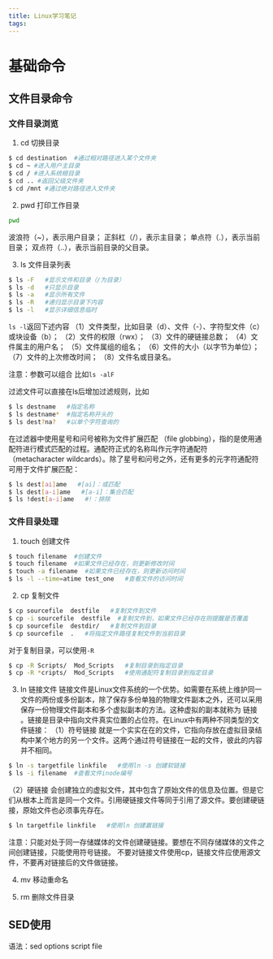 ```yaml
---
title: Linux学习笔记
tags:
---
```


# 基础命令
## 文件目录命令
### 文件目录浏览
1. cd 切换目录
``` bash
$ cd destination  #通过相对路径进入某个文件夹
$ cd ~ #进入用户主目录
$ cd / #进入系统根目录
$ cd .. #返回父级文件夹
$ cd /mnt #通过绝对路径进入文件夹
```

2. pwd 打印工作目录
``` bash
pwd
```
波浪符（~），表示用户目录；
正斜杠（/），表示主目录；
单点符（.），表示当前目录；
双点符（..），表示当前目录的父目录。
<!--more-->
3. ls 文件目录列表
``` bash
$ ls -F   #显示文件和目录（/为目录）
$ ls -d   #只显示目录
$ ls -a   #显示所有文件
$ ls -R   #递归显示目录下内容
$ ls -l   #显示详细信息临时
```
`ls -l`返回下述内容
（1）文件类型，比如目录（d）、文件（-）、字符型文件（c）或块设备（b）；
（2）文件的权限（rwx）；
（3）文件的硬链接总数；
（4）文件属主的用户名；
（5）文件属组的组名；
（6）文件的大小（以字节为单位）；
（7）文件的上次修改时间；
（8）文件名或目录名。

注意：参数可以组合 比如`ls -alF`

过滤文件可以直接在ls后增加过滤规则，比如
``` bash
$ ls destname   #指定名称
$ ls destname*  #指定名称开头的
$ ls dest?na?   #以单个字符查询的
```
在过滤器中使用星号和问号被称为文件扩展匹配 （file globbing），指的是使用通配符进行模式匹配的过程。通配符正式的名称叫作元字符通配符 （metacharacter wildcards）。除了星号和问号之外，还有更多的元字符通配符可用于文件扩展匹配：
``` bash
$ ls dest[ai]ame   #[ai]：或匹配
$ ls dest[a-i]ame   #[a-i]：集合匹配
$ ls !dest[a-i]ame   #!：排除
```

### 文件目录处理
1. touch 创建文件
``` bash
$ touch filename  #创建文件
$ touch filename  #如果文件已经存在，则更新修改时间
$ touch -a filename  #如果文件已经存在，则更新访问时间
$ ls -l --time=atime test_one   #查看文件的访问时间
```

2. cp 复制文件
``` bash
$ cp sourcefile  destfile   #复制文件到文件
$ cp -i sourcefile  destfile  #复制文件到，如果文件已经存在则提醒是否覆盖
$ cp sourcefile  destdir/   #复制文件到目录
$ cp sourcefile  .   #将指定文件路径复制文件到当前目录
```
对于复制目录，可以使用`-R`
``` bash
$ cp -R Scripts/  Mod_Scripts   #复制目录到指定目录
$ cp -R *cripts/  Mod_Scripts   #使用通配符复制目录到指定目录
```

3. ln 链接文件
链接文件是Linux文件系统的一个优势。如需要在系统上维护同一文件的两份或多份副本，除了保存多份单独的物理文件副本之外，还可以采用保存一份物理文件副本和多个虚拟副本的方法。这种虚拟的副本就称为 链接 。链接是目录中指向文件真实位置的占位符。在Linux中有两种不同类型的文件链接：
（1）符号链接 就是一个实实在在的文件，它指向存放在虚拟目录结构中某个地方的另一个文件。这两个通过符号链接在一起的文件，彼此的内容并不相同。
``` bash
$ ln -s targetfile linkfile   #使用ln -s 创建软链接
$ ls -i filename  #查看文件inode编号
```
（2）硬链接 会创建独立的虚拟文件，其中包含了原始文件的信息及位置。但是它们从根本上而言是同一个文件。引用硬链接文件等同于引用了源文件。要创建硬链接，原始文件也必须事先存在。
``` bash
$ ln targetfile linkfile   #使用ln 创建赢链接
```
注意：只能对处于同一存储媒体的文件创建硬链接。要想在不同存储媒体的文件之间创建链接，只能使用符号链接。
不要对链接文件使用cp，链接文件应使用源文件，不要再对链接后的文件做链接。

4. mv 移动重命名

5. rm 删除文件目录


## SED使用
语法：sed options script file
